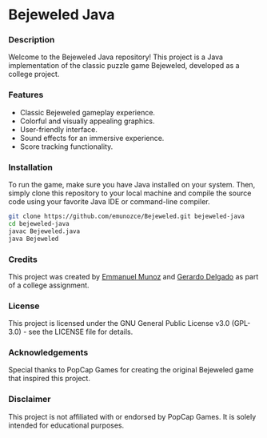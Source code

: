 # Bejeweled Java

### Description
Welcome to the Bejeweled Java repository! This project is a Java implementation of the classic puzzle game Bejeweled, developed as a college project.

### Features
- Classic Bejeweled gameplay experience.
- Colorful and visually appealing graphics.
- User-friendly interface.
- Sound effects for an immersive experience.
- Score tracking functionality.

### Installation
To run the game, make sure you have Java installed on your system. Then, simply clone this repository to your local machine and compile the source code using your favorite Java IDE or command-line compiler.

```bash
git clone https://github.com/emunozce/Bejeweled.git bejeweled-java
cd bejeweled-java
javac Bejeweled.java
java Bejeweled
```

### Credits
This project was created by [Emmanuel Munoz](https://github.com/emunozce) and [Gerardo Delgado](https://github.com/Gerardo1209) as part of a college assignment.

### License
This project is licensed under the GNU General Public License v3.0 (GPL-3.0) - see the LICENSE file for details.

### Acknowledgements
Special thanks to PopCap Games for creating the original Bejeweled game that inspired this project.

### Disclaimer
This project is not affiliated with or endorsed by PopCap Games. It is solely intended for educational purposes.
